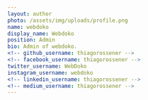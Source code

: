 ```yaml
---
layout: author
photo: /assets/img/uploads/profile.png
name: webdoko
display_name: Webdoko
position: Admin
bio: Admin of webdoko.
<!-- github_username: thiagorossener -->
<!-- facebook_username: thiagorossener -->
twitter_username: WebDoko
instagram_username: webdoko
<!-- linkedin_username: thiagorossener -->
<!-- medium_username: thiagorossener -->
---
```

